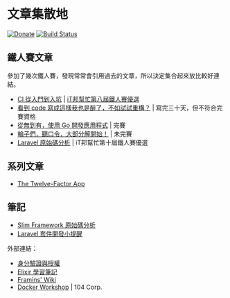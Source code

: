 # 文章集散地

[![Donate](https://img.shields.io/badge/Donate-PayPal-green.svg)](https://www.paypal.me/mileschou)
[![Build Status](https://travis-ci.com/MilesChou/articles.svg?branch=master)](https://travis-ci.com/MilesChou/articles)

## 鐵人賽文章

參加了幾次鐵人賽，發現常常會引用過去的文章，所以決定集合起來放比較好連結。

* [CI 從入門到入坑](/src/ironman-intro-of-ci/README.md) | [iT邦幫忙第八屆鐵人賽優選](https://ithelp.ithome.com.tw/ironman/winner-list)
* [看到 code 寫成這樣我也是醉了，不如試試重構？](/src/ironman-refactoring-30-days/README.md) | 寫完三十天，但不符合完賽資格
* [從無到有，使用 Go 開發應用程式](/src/ironman-start-golang-30-days/README.md) | 完賽
* [輪子們，聽口令，大部分解開始！](/src/ironman-decompose-wheels/README.md) | 未完賽
* [Laravel 原始碼分析](/src/ironman-analyze-laravel/README.md) | iT邦幫忙第十屆鐵人賽優選

## 系列文章

* [The Twelve-Factor App](/src/the-twelve-factor-app/README.md)

## 筆記

* [Slim Framework 原始碼分析](/src/analyze-slim-framework/README.md)
* [Laravel 套件開發小提醒](/src/laravel-package-development-notice/README.md)

外部連結：

* [身分驗證與授權](https://mileschou.github.io/auth-notes/)
* [Elixir 學習筆記](https://mileschou.github.io/elixir-notes/)
* [Framins' Wiki](http://wiki.framins.com/)
* [Docker Workshop](https://104corp.github.io/docker-workshop/) | 104 Corp.
